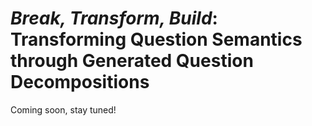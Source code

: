 # _Break, Transform, Build_: Transforming Question Semantics through Generated Question Decompositions



Coming soon, stay tuned!
